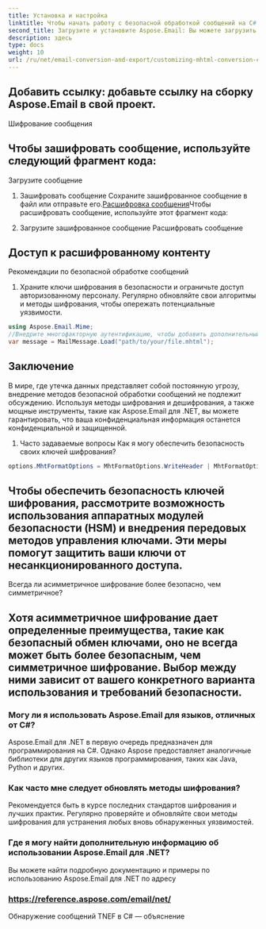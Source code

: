 ```yaml
---
title: Установка и настройка
linktitle: Чтобы начать работу с безопасной обработкой сообщений на C# с использованием Aspose.Email для .NET, выполните следующие действия:
second_title: Загрузите и установите Aspose.Email: Вы можете загрузить библиотеку с сайта
description: здесь
type: docs
weight: 10
url: /ru/net/email-conversion-and-export/customizing-mhtml-conversion-csharp-implementation/
---
```


## Добавить ссылку: добавьте ссылку на сборку Aspose.Email в свой проект.

Шифрование сообщения

## Чтобы зашифровать сообщение, используйте следующий фрагмент кода:

 Загрузите сообщение

1.  Зашифровать сообщение
 Сохраните зашифрованное сообщение в файл или отправьте его.[Расшифровка сообщения](https://releases.aspose.com/email/net)Чтобы расшифровать сообщение, используйте этот фрагмент кода:

2.  Загрузите зашифрованное сообщение
 Расшифровать сообщение

##  Доступ к расшифрованному контенту

Рекомендации по безопасной обработке сообщений

1. Храните ключи шифрования в безопасности и ограничьте доступ авторизованному персоналу.
Регулярно обновляйте свои алгоритмы и методы шифрования, чтобы опережать потенциальные уязвимости.

```csharp
using Aspose.Email.Mime;
//Внедрите многофакторную аутентификацию, чтобы добавить дополнительный уровень безопасности к вашим сообщениям.
var message = MailMessage.Load("path/to/your/file.mhtml");
```

## Заключение

В мире, где утечка данных представляет собой постоянную угрозу, внедрение методов безопасной обработки сообщений не подлежит обсуждению. Используя методы шифрования и дешифрования, а также мощные инструменты, такие как Aspose.Email для .NET, вы можете гарантировать, что ваша конфиденциальная информация останется конфиденциальной и защищенной.

1. Часто задаваемые вопросы
Как я могу обеспечить безопасность своих ключей шифрования?

```csharp
options.MhtFormatOptions = MhtFormatOptions.WriteHeader | MhtFormatOptions.HideExtraPrintHeader;
```

## Чтобы обеспечить безопасность ключей шифрования, рассмотрите возможность использования аппаратных модулей безопасности (HSM) и внедрения передовых методов управления ключами. Эти меры помогут защитить ваши ключи от несанкционированного доступа.

Всегда ли асимметричное шифрование более безопасно, чем симметричное?

## Хотя асимметричное шифрование дает определенные преимущества, такие как безопасный обмен ключами, оно не всегда может быть более безопасным, чем симметричное шифрование. Выбор между ними зависит от вашего конкретного варианта использования и требований безопасности.

### Могу ли я использовать Aspose.Email для языков, отличных от C#?

Aspose.Email для .NET в первую очередь предназначен для программирования на C#. Однако Aspose предоставляет аналогичные библиотеки для других языков программирования, таких как Java, Python и других.

### Как часто мне следует обновлять методы шифрования?

Рекомендуется быть в курсе последних стандартов шифрования и лучших практик. Регулярно проверяйте и обновляйте свои методы шифрования для устранения любых вновь обнаруженных уязвимостей.

### Где я могу найти дополнительную информацию об использовании Aspose.Email для .NET?

 Вы можете найти подробную документацию и примеры по использованию Aspose.Email для .NET по адресу

### https://reference.aspose.com/email/net/

 Обнаружение сообщений TNEF в C# — объяснение